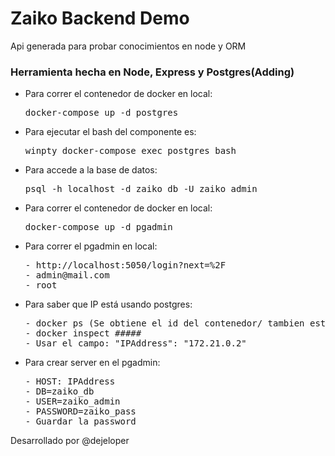 # Zaiko Backend Demo

Api generada para probar conocimientos en node y ORM

### Herramienta hecha en Node, Express y Postgres(Adding)

- Para correr el contenedor de docker en local:
  <pre>docker-compose up -d postgres</pre>
- Para ejecutar el bash del componente es:
  <pre>winpty docker-compose exec postgres bash</pre>
- Para accede a la base de datos:
  <pre>psql -h localhost -d zaiko_db -U zaiko_admin</pre>
- Para correr el contenedor de docker en local:
  <pre>docker-compose up -d pgadmin</pre>
- Para correr el pgadmin en local:
  <pre>
  - http://localhost:5050/login?next=%2F
  - admin@mail.com
  - root 
  </pre>
- Para saber que IP está usando postgres:
  <pre>
  - docker ps (Se obtiene el id del contenedor/ tambien está en el docker desktop)
  - docker inspect #####
  - Usar el campo: "IPAddress": "172.21.0.2"
  </pre>
- Para crear server en el pgadmin:
  <pre>
  - HOST: IPAddress
  - DB=zaiko_db
  - USER=zaiko_admin
  - PASSWORD=zaiko_pass
  - Guardar la password
</pre>

Desarrollado por @dejeloper
